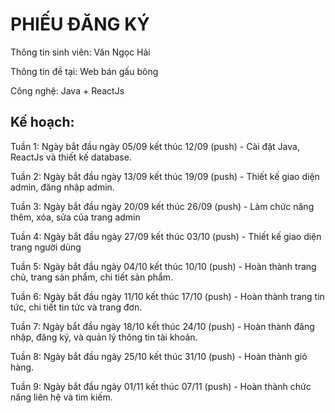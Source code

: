 # PHIẾU ĐĂNG KÝ

Thông tin sinh viên: Văn Ngọc Hải

Thông tin đề tại: Web bán gấu bông

Công nghệ: Java + ReactJs

## Kế hoạch: 

Tuần 1: Ngày bắt đầu ngày 05/09 kết thúc 12/09 (push) - Cài đặt Java, ReactJs và thiết kế database.

Tuần 2: Ngày bắt đầu ngày 13/09 kết thúc 19/09 (push) - Thiết kế giao diện admin, đăng nhập admin.

Tuần 3: Ngày bắt đầu ngày 20/09 kết thúc 26/09 (push) - Làm chức năng thêm, xóa, sửa của trang admin

Tuần 4: Ngày bắt đầu ngày 27/09 kết thúc 03/10 (push) - Thiết kế giao diện trang người dùng

Tuần 5: Ngày bắt đầu ngày 04/10 kết thúc 10/10 (push) - Hoàn thành trang chủ, trang sản phẩm, chi tiết sản phẩm.

Tuần 6: Ngày bắt đầu ngày 11/10 kết thúc 17/10 (push) - Hoàn thành trang tin tức, chi tiết tin tức và trang đơn.

Tuần 7: Ngày bắt đầu ngày 18/10 kết thúc 24/10 (push) - Hoàn thành đăng nhập, đăng ký, và quản lý thông tin tài khoản.

Tuần 8: Ngày bắt đầu ngày 25/10 kết thúc 31/10 (push) - Hoàn thành giỏ hàng. 

Tuần 9: Ngày bắt đầu ngày 01/11 kết thúc 07/11 (push) - Hoàn thành chức năng liên hệ và tìm kiếm.
